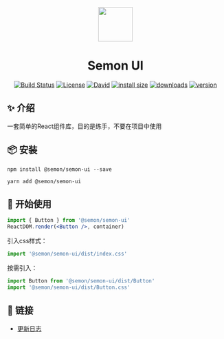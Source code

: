 <div align="center" style="text-align: center">
<img width="80" align="center" src="https://image-1256107964.cos.ap-beijing.myqcloud.com/blog/2019-02-22-logo.jpg">
</div>
<h1 align="center" style="text-align: center">Semon UI</h1>
<div align="center" style="text-align: center">

[![Build Status](https://travis-ci.org/Hoofoo-WHU/semon-ui.svg?branch=master)](https://travis-ci.org/Hoofoo-WHU/semon-ui-react)
[![License](https://img.shields.io/github/license/hoofoo-WHU/semon-ui.svg?style=flat)](LICENSE)
[![David](https://img.shields.io/david/dev/hoofoo-whu/semon-ui.svg)](https://www.npmjs.com/package/@semon/semon-ui)
[![install size](https://packagephobia.now.sh/badge?p=@semon/semon-ui)](https://packagephobia.now.sh/result?p=@semon/semon-ui)
[![downloads](https://img.shields.io/npm/v/@semon/semon-ui.svg)](https://www.npmjs.com/package/@semon/semon-ui)
[![version](https://img.shields.io/npm/dt/@semon/semon-ui.svg)](https://www.npmjs.com/package/@semon/semon-ui)

</div>

## ✨ 介绍
一套简单的React组件库，目的是练手，不要在项目中使用

## 📦 安装
```shell
npm install @semon/semon-ui --save
```
```shell
yarn add @semon/semon-ui
```

## 🚀 开始使用
```jsx
import { Button } from '@semon/semon-ui'
ReactDOM.render(<Button />, container)
```
引入css样式：
```js
import '@semon/semon-ui/dist/index.css'
```
按需引入：
```jsx
import Button from '@semon/semon-ui/dist/Button'
import '@semon/semon-ui/dist/Button.css'
```
<!-- 使用babel-plugin-import
```js
[
  "import", 
  { 
    "libraryName": "@semon/semon-ui", 
    "libraryDirectory": "dist",
    "style": (name) => `@semon/semon-ui/dist/${name}.css`
  }
]

``` -->
## 🔗 链接
- [更新日志](CHANGELOG.md)